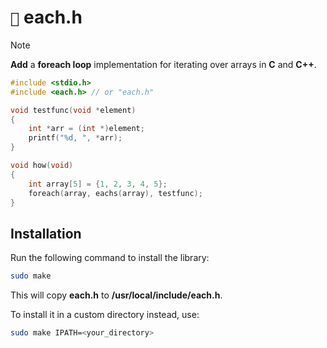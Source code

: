 # `📜` each.h

> [!NOTE]
> **Add** a **foreach loop** implementation for iterating over arrays in **C** and **C++**.

```c
#include <stdio.h>
#include <each.h> // or "each.h"

void testfunc(void *element)
{
    int *arr = (int *)element;
    printf("%d, ", *arr);
}

void how(void)
{
    int array[5] = {1, 2, 3, 4, 5};
    foreach(array, eachs(array), testfunc);
}
```

## Installation
Run the following command to install the library:
```bash
sudo make
```
This will copy **each.h** to **/usr/local/include/each.h**.

To install it in a custom directory instead, use:

```bash
sudo make IPATH=<your_directory>
```
